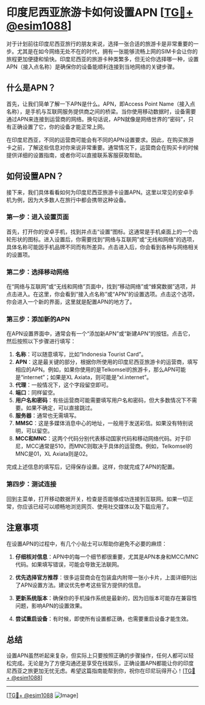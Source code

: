 # 印度尼西亚旅游卡如何设置APN [[TG💪+ @esim1088](https://t.me/s/esim1088)]

对于计划前往印度尼西亚旅行的朋友来说，选择一张合适的旅游卡是非常重要的一步。尤其是在如今网络无处不在的时代，拥有一张能够流畅上网的SIM卡会让你的旅程更加便捷和愉快。印度尼西亚的旅游卡种类繁多，但无论你选择哪一种，设置APN（接入点名称）是确保你的设备能顺利连接到当地网络的关键步骤。

## 什么是APN？

首先，让我们简单了解一下APN是什么。APN，即Access Point Name（接入点名称），是手机与互联网服务提供商之间的桥梁。当你使用移动数据时，设备需要通过APN来连接到运营商的网络。换句话说，APN就像是网络世界的“密码”，只有正确设置了它，你的设备才能正常上网。

在印度尼西亚，不同的运营商可能会有不同的APN设置要求。因此，在购买旅游卡之前，了解这些信息对你来说非常重要。通常情况下，运营商会在购买卡的时候提供详细的设置指南，或者你可以直接联系客服获取帮助。

## 如何设置APN？

接下来，我们具体看看如何为印度尼西亚旅游卡设置APN。这里以常见的安卓手机为例，因为大多数人在旅行中都会携带这种设备。

### 第一步：进入设置页面

首先，打开你的安卓手机，找到并点击“设置”图标。这通常是手机桌面上的一个齿轮形状的图标。进入设置后，你需要找到“网络与互联网”或“无线和网络”的选项，具体名称可能因手机品牌不同而有所差异。点击进入后，你会看到各种与网络相关的设置项。

### 第二步：选择移动网络

在“网络与互联网”或“无线和网络”页面中，找到“移动网络”或“蜂窝数据”选项，并点击进入。在这里，你会看到“接入点名称”或“APN”的设置选项。点击这个选项，你会进入一个新的界面，这里就是配置APN的地方了。

### 第三步：添加新的APN

在APN设置界面中，通常会有一个“添加新APN”或“新建APN”的按钮。点击它，然后按照以下步骤进行填写：

1. **名称**：可以随意填写，比如“Indonesia Tourist Card”。
2. **APN**：这是最关键的部分，根据你所使用的印度尼西亚旅游卡的运营商，填写相应的APN。例如，如果你使用的是Telkomsel的旅游卡，那么APN可能是“internet”；如果是XL Axiata，则可能是“xl.internet”。
3. **代理**：一般情况下，这个字段留空即可。
4. **端口**：同样留空。
5. **用户名和密码**：有些运营商可能需要填写用户名和密码，但大多数情况下不需要。如果不确定，可以直接跳过。
6. **服务器**：通常也无需填写。
7. **MMSC**：这是多媒体消息中心的地址，一般用于发送彩信。如果没有特别说明，可以留空。
8. **MCC和MNC**：这两个代码分别代表移动国家代码和移动网络代码。对于印尼，MCC通常是510，而MNC则取决于具体的运营商。例如，Telkomsel的MNC是01，XL Axiata则是02。

完成上述信息的填写后，记得保存设置。这样，你就完成了APN的配置。

### 第四步：测试连接

回到主菜单，打开移动数据开关，检查是否能够成功连接到互联网。如果一切正常，你应该已经可以顺畅地浏览网页、使用社交媒体以及下载应用了。

## 注意事项

在设置APN的过程中，有几个小贴士可以帮助你避免不必要的麻烦：

1. **仔细核对信息**：APN中的每一个细节都很重要，尤其是APN本身和MCC/MNC代码。如果填写错误，可能会导致无法联网。
   
2. **优先选择官方推荐**：很多运营商会在包装盒内附带一张小卡片，上面详细列出了APN设置方法。建议优先参考这些官方提供的信息。

3. **更新系统版本**：确保你的手机操作系统是最新的，因为旧版本可能存在兼容性问题，影响APN的设置效果。

4. **尝试重启设备**：有时候，即使所有设置都正确，也需要重启设备才能生效。

## 总结

设置APN虽然听起来复杂，但实际上只要按照正确的步骤操作，任何人都可以轻松完成。无论是为了方便沟通还是享受在线娱乐，正确设置APN都能让你的印度尼西亚之旅更加无忧无虑。希望这篇指南能帮到你，祝你在印尼玩得开心！[[TG💪+ @esim1088](https://t.me/s/esim1088)]

---

[[TG💪+ @esim1088](https://t.me/s/esim1088) ![Image](https://i.postimg.cc/4NQfJmqS/Snipaste-2025-05-13-00-14-12.png)]